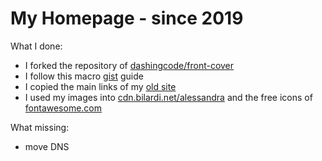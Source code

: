 # My Homepage - since 2019

What I done:

- I forked the repository of [dashingcode/front-cover](https://github.com/dashingcode/front-cover)
- I follow this macro [gist](https://gist.github.com/bilardi/6b6cdcfabed5e5976ba697544be714d6) guide
- I copied the main links of my [old site](https://github.com/bilardi/my.homepage.until.2019)
- I used my images into [cdn.bilardi.net/alessandra](https://github.com/bilardi/cdn.aws) and the free icons of [fontawesome.com](https://fontawesome.com/icons)

What missing:

- move DNS
